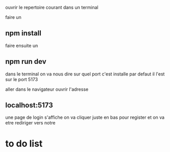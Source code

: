 ouvrir le repertoire courant dans un terminal

faire un <h2>npm install</h2>


faire ensuite un <h2>npm run dev</h2>



dans le terminal on va nous dire sur quel port c'est installe par defaut il  l'est sur le port 5173



aller dans le navigateur ouvrir l'adresse <h2>localhost:5173</h2> 


une page de login s'affiche on va cliquer juste en bas pour register et on va etre rediriger vers notre <h1>to do list</h1>
